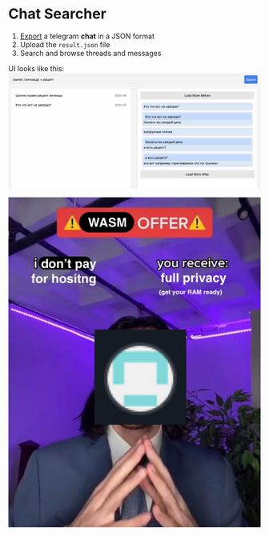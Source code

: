 # Chat Searcher

1. [Export](https://telegram.org/blog/export-and-more) a telegram **chat** in a JSON format
2. Upload the `result.json` file
3. Search and browse threads and messages

UI looks like this:
![ui example](assets/example.jpg)

![wasm offer](assets/wasm-offer.jpg)
